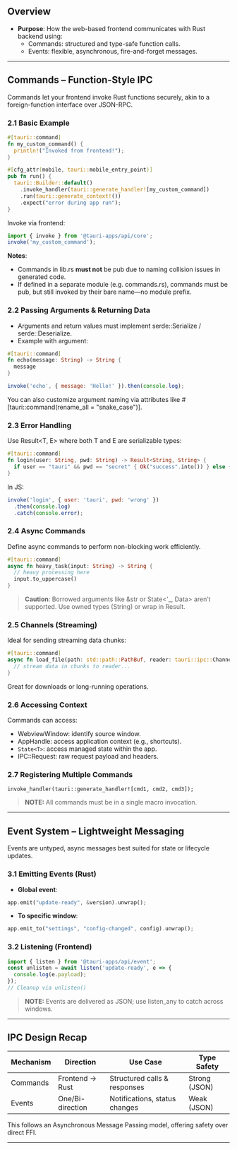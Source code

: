 
## Overview

- **Purpose**: How the web-based frontend communicates with Rust backend using:    
    - Commands: structured and type-safe function calls.
    - Events: flexible, asynchronous, fire-and-forget messages.

---
## Commands – Function-Style IPC

Commands let your frontend invoke Rust functions securely, akin to a foreign-function interface over JSON-RPC.

### 2.1 Basic Example

```rust
#[tauri::command]
fn my_custom_command() {
  println!("Invoked from frontend!");
}

#[cfg_attr(mobile, tauri::mobile_entry_point)]
pub fn run() {
  tauri::Builder::default()
    .invoke_handler(tauri::generate_handler![my_custom_command])
    .run(tauri::generate_context!())
    .expect("error during app run");
}
```

Invoke via frontend:

```js
import { invoke } from '@tauri-apps/api/core';
invoke('my_custom_command');
```

**Notes**:

- Commands in lib.rs **must not** be pub due to naming collision issues in generated code.
- If defined in a separate module (e.g. commands.rs), commands must be pub, but still invoked by their bare name—no module prefix.

### 2.2 Passing Arguments & Returning Data

- Arguments and return values must implement serde::Serialize / serde::Deserialize.
- Example with argument:

```rust
#[tauri::command]
fn echo(message: String) -> String {
  message
}
```

```js
invoke('echo', { message: 'Hello!' }).then(console.log);
```

You can also customize argument naming via attributes like #[tauri::command(rename_all = "snake_case")].

### 2.3 Error Handling

Use Result<T, E> where both T and E are serializable types:

```rust
#[tauri::command]
fn login(user: String, pwd: String) -> Result<String, String> {
  if user == "tauri" && pwd == "secret" { Ok("success".into()) } else { Err("invalid".into()) }
}
```

In JS:

```js
invoke('login', { user: 'tauri', pwd: 'wrong' })
  .then(console.log)
  .catch(console.error);
```

### 2.4 Async Commands

Define async commands to perform non-blocking work efficiently.

```rust
#[tauri::command]
async fn heavy_task(input: String) -> String {
  // heavy processing here
  input.to_uppercase()
}
```

> **Caution**: Borrowed arguments like &str or State<'_, Data> aren’t supported. Use owned types (String) or wrap in Result.

### 2.5 Channels (Streaming)

Ideal for sending streaming data chunks:

```rust
#[tauri::command]
async fn load_file(path: std::path::PathBuf, reader: tauri::ipc::Channel<&[u8]>) {
  // stream data in chunks to reader...
}
```

Great for downloads or long-running operations.

### 2.6 Accessing Context

Commands can access:

- WebviewWindow: identify source window.    
- AppHandle: access application context (e.g., shortcuts).
- `State<T>`: access managed state within the app.
- IPC::Request: raw request payload and headers.

### 2.7 Registering Multiple Commands

```
invoke_handler(tauri::generate_handler![cmd1, cmd2, cmd3]);
```

> **NOTE:** All commands must be in a single macro invocation.

---
## Event System – Lightweight Messaging

Events are untyped, async messages best suited for state or lifecycle updates.

### 3.1 Emitting Events (Rust)

- **Global event**:

```rust
app.emit("update-ready", &version).unwrap();
```

- **To specific window**:

```rust
app.emit_to("settings", "config-changed", config).unwrap();
```

### 3.2 Listening (Frontend)

```js
import { listen } from '@tauri-apps/api/event';
const unlisten = await listen('update-ready', e => {
  console.log(e.payload);
});
// Cleanup via unlisten()
```

> **NOTE:** Events are delivered as JSON; use listen_any to catch across windows.

---
## IPC Design Recap

| **Mechanism** | **Direction**    | **Use Case**                  | **Type Safety** |
| ------------- | ---------------- | ----------------------------- | --------------- |
| Commands      | Frontend → Rust  | Structured calls & responses  | Strong (JSON)   |
| Events        | One/Bi-direction | Notifications, status changes | Weak (JSON)     |

This follows an Asynchronous Message Passing model, offering safety over direct FFI.

---
